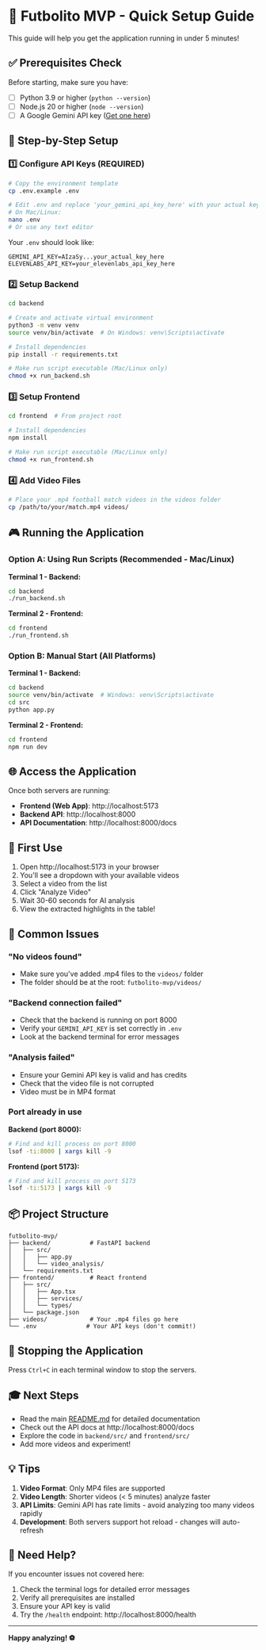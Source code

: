 # 🚀 Futbolito MVP - Quick Setup Guide

This guide will help you get the application running in under 5 minutes!

## ✅ Prerequisites Check

Before starting, make sure you have:

- [ ] Python 3.9 or higher (`python --version`)
- [ ] Node.js 20 or higher (`node --version`)
- [ ] A Google Gemini API key ([Get one here](https://ai.google.dev/))

## 📝 Step-by-Step Setup

### 1️⃣ Configure API Keys (REQUIRED)

```bash
# Copy the environment template
cp .env.example .env

# Edit .env and replace 'your_gemini_api_key_here' with your actual key
# On Mac/Linux:
nano .env
# Or use any text editor
```

Your `.env` should look like:
```
GEMINI_API_KEY=AIzaSy...your_actual_key_here
ELEVENLABS_API_KEY=your_elevenlabs_api_key_here
```

### 2️⃣ Setup Backend

```bash
cd backend

# Create and activate virtual environment
python3 -m venv venv
source venv/bin/activate  # On Windows: venv\Scripts\activate

# Install dependencies
pip install -r requirements.txt

# Make run script executable (Mac/Linux only)
chmod +x run_backend.sh
```

### 3️⃣ Setup Frontend

```bash
cd frontend  # From project root

# Install dependencies
npm install

# Make run script executable (Mac/Linux only)
chmod +x run_frontend.sh
```

### 4️⃣ Add Video Files

```bash
# Place your .mp4 football match videos in the videos folder
cp /path/to/your/match.mp4 videos/
```

## 🎮 Running the Application

### Option A: Using Run Scripts (Recommended - Mac/Linux)

**Terminal 1 - Backend:**
```bash
cd backend
./run_backend.sh
```

**Terminal 2 - Frontend:**
```bash
cd frontend
./run_frontend.sh
```

### Option B: Manual Start (All Platforms)

**Terminal 1 - Backend:**
```bash
cd backend
source venv/bin/activate  # Windows: venv\Scripts\activate
cd src
python app.py
```

**Terminal 2 - Frontend:**
```bash
cd frontend
npm run dev
```

## 🌐 Access the Application

Once both servers are running:

- **Frontend (Web App)**: http://localhost:5173
- **Backend API**: http://localhost:8000
- **API Documentation**: http://localhost:8000/docs

## 🎯 First Use

1. Open http://localhost:5173 in your browser
2. You'll see a dropdown with your available videos
3. Select a video from the list
4. Click "Analyze Video"
5. Wait 30-60 seconds for AI analysis
6. View the extracted highlights in the table!

## 🐛 Common Issues

### "No videos found"
- Make sure you've added .mp4 files to the `videos/` folder
- The folder should be at the root: `futbolito-mvp/videos/`

### "Backend connection failed"
- Check that the backend is running on port 8000
- Verify your `GEMINI_API_KEY` is set correctly in `.env`
- Look at the backend terminal for error messages

### "Analysis failed"
- Ensure your Gemini API key is valid and has credits
- Check that the video file is not corrupted
- Video must be in MP4 format

### Port already in use
**Backend (port 8000):**
```bash
# Find and kill process on port 8000
lsof -ti:8000 | xargs kill -9
```

**Frontend (port 5173):**
```bash
# Find and kill process on port 5173
lsof -ti:5173 | xargs kill -9
```

## 📦 Project Structure

```
futbolito-mvp/
├── backend/           # FastAPI backend
│   ├── src/
│   │   ├── app.py
│   │   └── video_analysis/
│   └── requirements.txt
├── frontend/          # React frontend
│   ├── src/
│   │   ├── App.tsx
│   │   ├── services/
│   │   └── types/
│   └── package.json
├── videos/            # Your .mp4 files go here
└── .env              # Your API keys (don't commit!)
```

## 🔄 Stopping the Application

Press `Ctrl+C` in each terminal window to stop the servers.

## 🎓 Next Steps

- Read the main [README.md](./README.md) for detailed documentation
- Check out the API docs at http://localhost:8000/docs
- Explore the code in `backend/src/` and `frontend/src/`
- Add more videos and experiment!

## 💡 Tips

1. **Video Format**: Only MP4 files are supported
2. **Video Length**: Shorter videos (< 5 minutes) analyze faster
3. **API Limits**: Gemini API has rate limits - avoid analyzing too many videos rapidly
4. **Development**: Both servers support hot reload - changes will auto-refresh

## 🤝 Need Help?

If you encounter issues not covered here:
1. Check the terminal logs for detailed error messages
2. Verify all prerequisites are installed
3. Ensure your API key is valid
4. Try the `/health` endpoint: http://localhost:8000/health

---

**Happy analyzing! ⚽️**

